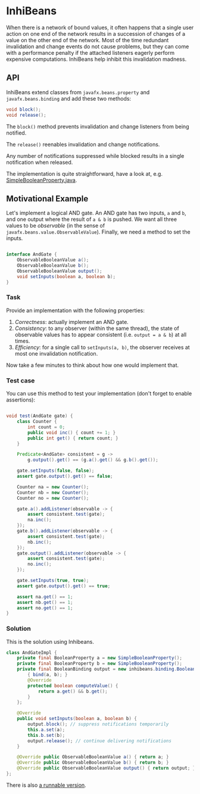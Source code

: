 InhiBeans
=========

When there is a network of bound values, it often happens that a single user action on one end of the network results in a succession of changes of a value on the other end of the network. Most of the time redundant invalidation and change events do not cause problems, but they can come with a performance penalty if the attached listeners eagerly perform expensive computations. InhiBeans help inhibit this invalidation madness.


API
---

InhiBeans extend classes from `javafx.beans.property` and `javafx.beans.binding` and add these two methods:

```java
void block();
void release();
```

The `block()` method prevents invalidation and change listeners from being notified.

The `release()` reenables invalidation and change notifications.

Any number of notifications suppressed while blocked results in a single notification when released.

The implementation is quite straightforward, have a look at, e.g. [SimpleBooleanProperty.java](https://github.com/TomasMikula/InhiBeans/blob/master/src/main/java/inhibeans/property/SimpleBooleanProperty.java).


Motivational Example
--------------------

Let's implement a logical AND gate. An AND gate has two inputs, `a` and `b`, and one output where the result of `a & b` is pushed. We want all three values to be _observable_ (in the sense of `javafx.beans.value.ObservableValue`). Finally, we need a method to set the inputs.

```java

interface AndGate {
    ObservableBooleanValue a();
    ObservableBooleanValue b();
    ObservableBooleanValue output();
    void setInputs(boolean a, boolean b);
}
```

### Task ###

Provide an implementation with the following properties:
  1. _Correctness_: actually implement an AND gate.
  2. _Consistency_: to any observer (within the same thread), the state of observable values has to appear consistent (i.e. `output = a & b`) at all times.
  3. _Efficiency_: for a single call to `setInputs(a, b)`, the observer receives at most one invalidation notification.

Now take a few minutes to think about how one would implement that.


### Test case ###

You can use this method to test your implementation (don't forget to enable assertions):

```java

void test(AndGate gate) {
    class Counter {
        int count = 0;
        public void inc() { count += 1; }
        public int get() { return count; }
    }

    Predicate<AndGate> consistent = g ->
        g.output().get() == (g.a().get() && g.b().get());

    gate.setInputs(false, false);
    assert gate.output().get() == false;

    Counter na = new Counter();
    Counter nb = new Counter();
    Counter no = new Counter();

    gate.a().addListener(observable -> {
        assert consistent.test(gate);
        na.inc();
    });
    gate.b().addListener(observable -> {
        assert consistent.test(gate);
        nb.inc();
    });
    gate.output().addListener(observable -> {
        assert consistent.test(gate);
        no.inc();
    });

    gate.setInputs(true, true);
    assert gate.output().get() == true;

    assert na.get() == 1;
    assert nb.get() == 1;
    assert no.get() == 1;
}
```

### Solution ###

This is the solution using Inhibeans.

```java
class AndGateImpl {
    private final BooleanProperty a = new SimpleBooleanProperty();
    private final BooleanProperty b = new SimpleBooleanProperty();
    private final BooleanBinding output = new inhibeans.binding.BooleanBinding() {
        { bind(a, b); }
        @Override
        protected boolean computeValue() {
            return a.get() && b.get();
        }
    };

    @Override
    public void setInputs(boolean a, boolean b) {
        output.block(); // suppress notifications temporarily
        this.a.set(a);
        this.b.set(b);
        output.release(); // continue delivering notifications
    }

    @Override public ObservableBooleanValue a() { return a; }
    @Override public ObservableBooleanValue b() { return b; }
    @Override public ObservableBooleanValue output() { return output; }
};
```

There is also [a runnable version](https://github.com/TomasMikula/InhiBeans/blob/master/src/demo/java/inhibeans/demo/AndGateDemo.java).
